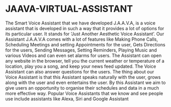 # JAAVA-VIRTUAL-ASSISTANT
The Smart Voice Assistant that we have developed J.A.A.V.A, is a voice  assistant that is developed in such a way that it provides a lot of options for its  particular user. It stands for ‘Just Another Aesthetic Voice Assistant’.  Our Assistant J.A.A.V.A comes with a lot of features like Making Phone  Calls, Scheduling Meetings and setting Appointments for the user, Gets  Directions for the users, Sending Messages, Setting Reminders, Playing  Music and various Videos and can even set alarms for users. The Assistant  can open any website in the browser, tell you the current weather or temperature  of a location, play you a song, and keep your news feed updated. The Voice  Assistant can also answer questions for the users.  The thing about our Voice Assistant is that this Assistant speaks naturally with  the user, grows along with the user and even entertains the user. By this  Assistant we aim to give users an opportunity to organise their schedules and  data in a much more effective way.  Popular Voice Assistants that we know and see people use include assistants  like Alexa, Siri and Google Assistant
